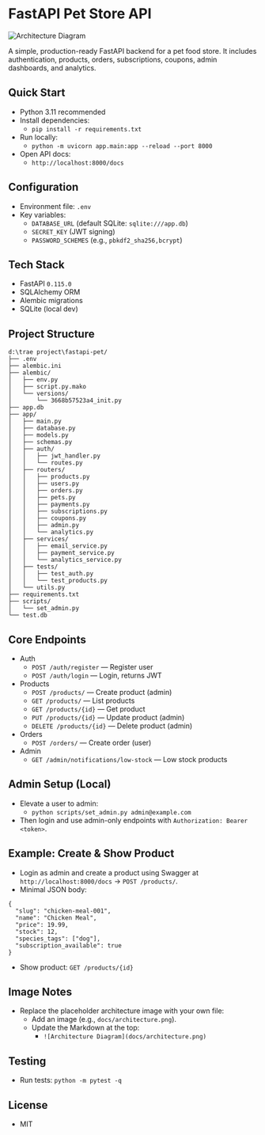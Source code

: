 # FastAPI Pet Store API

![Architecture Diagram](https://via.placeholder.com/1200x600?text=FastAPI+Pet+Store+Architecture)

A simple, production-ready FastAPI backend for a pet food store. It includes authentication, products, orders, subscriptions, coupons, admin dashboards, and analytics.

## Quick Start

- Python 3.11 recommended
- Install dependencies:
  - `pip install -r requirements.txt`
- Run locally:
  - `python -m uvicorn app.main:app --reload --port 8000`
- Open API docs:
  - `http://localhost:8000/docs`

## Configuration

- Environment file: `.env`
- Key variables:
  - `DATABASE_URL` (default SQLite: `sqlite:///app.db`)
  - `SECRET_KEY` (JWT signing)
  - `PASSWORD_SCHEMES` (e.g., `pbkdf2_sha256,bcrypt`)

## Tech Stack

- FastAPI `0.115.0`
- SQLAlchemy ORM
- Alembic migrations
- SQLite (local dev)

## Project Structure

```
d:\trae project\fastapi-pet/
├── .env
├── alembic.ini
├── alembic/
│   ├── env.py
│   ├── script.py.mako
│   └── versions/
│       └── 3668b57523a4_init.py
├── app.db
├── app/
│   ├── main.py
│   ├── database.py
│   ├── models.py
│   ├── schemas.py
│   ├── auth/
│   │   ├── jwt_handler.py
│   │   └── routes.py
│   ├── routers/
│   │   ├── products.py
│   │   ├── users.py
│   │   ├── orders.py
│   │   ├── pets.py
│   │   ├── payments.py
│   │   ├── subscriptions.py
│   │   ├── coupons.py
│   │   ├── admin.py
│   │   └── analytics.py
│   ├── services/
│   │   ├── email_service.py
│   │   ├── payment_service.py
│   │   └── analytics_service.py
│   ├── tests/
│   │   ├── test_auth.py
│   │   └── test_products.py
│   └── utils.py
├── requirements.txt
├── scripts/
│   └── set_admin.py
└── test.db
```

## Core Endpoints

- Auth
  - `POST /auth/register` — Register user
  - `POST /auth/login` — Login, returns JWT
- Products
  - `POST /products/` — Create product (admin)
  - `GET /products/` — List products
  - `GET /products/{id}` — Get product
  - `PUT /products/{id}` — Update product (admin)
  - `DELETE /products/{id}` — Delete product (admin)
- Orders
  - `POST /orders/` — Create order (user)
- Admin
  - `GET /admin/notifications/low-stock` — Low stock products

## Admin Setup (Local)

- Elevate a user to admin:
  - `python scripts/set_admin.py admin@example.com`
- Then login and use admin-only endpoints with `Authorization: Bearer <token>`.

## Example: Create & Show Product

- Login as admin and create a product using Swagger at `http://localhost:8000/docs` → `POST /products/`.
- Minimal JSON body:
```
{
  "slug": "chicken-meal-001",
  "name": "Chicken Meal",
  "price": 19.99,
  "stock": 12,
  "species_tags": ["dog"],
  "subscription_available": true
}
```
- Show product: `GET /products/{id}`

## Image Notes

- Replace the placeholder architecture image with your own file:
  - Add an image (e.g., `docs/architecture.png`).
  - Update the Markdown at the top:
    - `![Architecture Diagram](docs/architecture.png)`

## Testing

- Run tests: `python -m pytest -q`

## License

- MIT